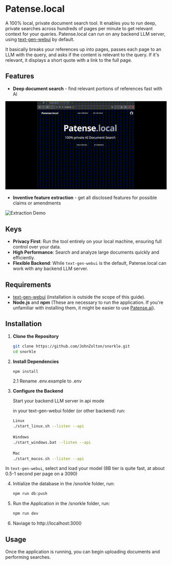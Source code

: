 # Patense.local

A 100% local, private document search tool. It enables you to run deep, private searches across hundreds of pages per minute to get relevant context for your queries. Patense.local can run on any backend LLM server, using [text-gen-webui](https://github.com/oobabooga/text-generation-webui) by default.

It basically breaks your references up into pages, passes each page to an LLM with the query, and asks if the content is relevant to the query. If it's relevant, it displays a short quote with a link to the full page.

## Features
- **Deep document search** - find relevant portions of references fast with AI

![Deep Search Demo](./search.gif)

- **Inventive feature extraction** - get all disclosed features for possible claims or amendments


![Extraction Demo](./extract.gif)


## Keys

- **Privacy First**: Run the tool entirely on your local machine, ensuring full control over your data.
- **High Performance**: Search and analyze large documents quickly and efficiently.
- **Flexible Backend**: While `text-gen-webui` is the default, Patense.local can work with any backend LLM server.

## Requirements

- [text-gen-webui](https://github.com/oobabooga/text-generation-webui) (installation is outside the scope of this guide).
- **Node.js** and **npm** (These are necessary to run the application. If you're unfamiliar with installing them, it might be easier to use [Patense.ai](https://patense.ai)).

## Installation

1. **Clone the Repository**

   ```bash
   git clone https://github.com/JohnZolton/snorkle.git
   cd snorkle

2. **Install Dependencies**
   ```bash
   npm install
   ```

   2.1 Rename .env.example to .env


3. **Configure the Backend**
   
    Start your backend LLM server in api mode

   in your text-gen-webui folder (or other backend) run:
   ```bash
   Linux
   ./start_linux.sh --listen --api
   
   Windows
   ./start_windows.bat --listen --api

   Mac
   ./start_macos.sh --listen --api

  In `text-gen-webui`, select and load your model (8B tier is quite fast, at about 0.5-1 second per page on a 3090)

4. Initialize the database
   in the /snorkle folder, run:
   ```bash
   npm run db:push
5. Run the Application
   in the /snorkle folder, run:
   ```bash
   npm run dev
6. Naviage to http://localhost:3000

## Usage

Once the application is running, you can begin uploading documents and performing searches.
